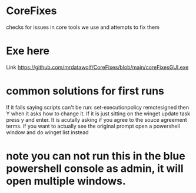 # CoreFixes
 checks for issues in core tools we use and attempts to fix them
# Exe here
 Link https://github.com/mrdatawolf/CoreFixes/blob/main/coreFixesGUI.exe
 
# common solutions for first runs
If it fails saying scripts can't be run:
set-executionpolicy remotesigned 
then Y when it asks how to change it.
If it is just sitting on the winget update task press y and enter.  It is acutally asking if you agree to the souce agreement terms. if you want to actually see the original prompt open a powershell window and do winget list instead
# note you can not run this in the blue powershell console as admin, it will open multiple windows.
